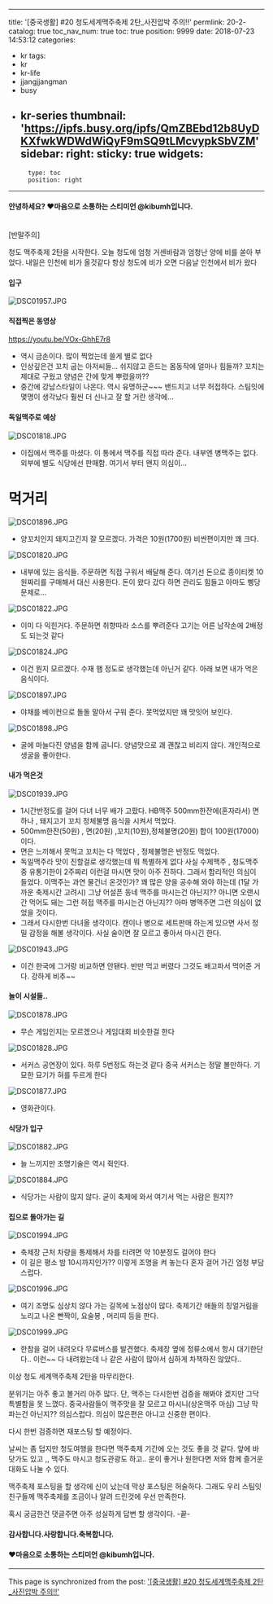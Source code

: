 
---
title: '[중국생활] #20 청도세계맥주축제 2탄_사진압박 주의!!'
permlink: 20-2-
catalog: true
toc_nav_num: true
toc: true
position: 9999
date: 2018-07-23 14:53:12
categories:
- kr
tags:
- kr
- kr-life
- jjangjjangman
- busy
- kr-series
thumbnail: 'https://ipfs.busy.org/ipfs/QmZBEbd12b8UyDKXfwkWDWdWiQyF9mSQ9tLMcvypkSbVZM'
sidebar:
    right:
        sticky: true
widgets:
    -
        type: toc
        position: right
---


#### 안녕하세요? ♥마음으로 소통하는 스티미언 @kibumh입니다.
<br>
[반말주의]

청도 맥주축제 2탄을 시작한다.
오늘 청도에 엄청 거센바람과 엄청난 양에 비를 
쏟아 부었다. 내일은 인천에 비가 올것같다
항상 청도에 비가 오면 다음날 인천에서 비가 왔다

#### 입구
![DSC01957.JPG](https://ipfs.busy.org/ipfs/QmZBEbd12b8UyDKXfwkWDWdWiQyF9mSQ9tLMcvypkSbVZM)
 
#### 직접찍은 동영상
https://youtu.be/VOx-GhhE7r8
 - 역시 금손이다. 많이 찍었는데 쓸게 별로 없다
 - 인상깊은건 꼬치 굽는 아저씨들...
    쉬지않고 흔드는 몸동작에 얼마나 힘들까? 
    꼬치는 제대로 구웠고 양념은 간에 맞게 뿌렸을까??
- 중간에 강남스타일이 나온다. 역시 유명하군~~~
  밴드치고 너무 허접하다. 스팀잇에 몇명이 생각났다
  훨씬 더 신나고 잘 할 거란 생각에...

#### 독일맥주로 예상
![DSC01818.JPG](https://ipfs.busy.org/ipfs/QmbZHML6mSy1Dt575PtcQMoyYV3i9r3ufT5SnQM9wh5uaP)
- 이집에서 맥주를 마셨다.
  이 통에서 맥주를 직접 따라 준다. 내부엔 병맥주는 없다.
  외부에 별도 식당에선 판매함.  여기서 부터 왠지 의심이...

# 먹거리
![DSC01896.JPG](https://ipfs.busy.org/ipfs/QmRFxpMJwQHGLPiAUQFtbAFatcUUNYr1bPem1S1xSz71Rp)
- 양꼬치인지 돼지고긴지 잘 모르겠다. 
   가격은 10원(1700원) 비싼편이지만 꽤 크다.

![DSC01820.JPG](https://ipfs.busy.org/ipfs/QmQRZVwm2shC2AcJ2G2Gb4fiyCzozNZ54iJ4zVzhtxFxPc)
- 내부에 있는 음식들.
  주문하면 직접 구워서 배달해 준다. 
  여기선 돈으로 종이티켓 10원짜리를 구매해서 대신 사용한다.
   돈이 왔다 갔다 하면 관리도 힘들고 아마도 삥당 문제로... 

![DSC01822.JPG](https://ipfs.busy.org/ipfs/QmYd7DE7XoJWi7PqVhBu7hePccaX6rNm4Ee8zN8FEpAfeQ)
- 이미 다 익힌거다.  주문하면 취향따라 소스를 뿌려준다
   고기는 어른 남작손에 2배정도 되는것 같다

![DSC01824.JPG](https://ipfs.busy.org/ipfs/QmVwhJoaY39m92CG3G8VFQs2TPZretBm3ehbVgVin4Jok2)
 - 이건 뭔지 모르겠다. 수재 햄 정도로 생각했는데
아닌거 같다. 아래 보면 내가 먹은 음식이다.

![DSC01897.JPG](https://ipfs.busy.org/ipfs/QmeTSs3WL1XBzLLHUy2ZZYESGhcBQmbrbauKu8Ckfuzhig)
- 야채를 베이컨으로 돌돌 말아서 구워 준다.
   못먹었지만 꽤 맛잇어 보인다.

![DSC01898.JPG](https://ipfs.busy.org/ipfs/QmPMfnYDgFSv4B83mcMN8oTJpxVZuaDJMCzhzTvCepnY5z)
- 굴에 마늘다진 양념을 함께 굽니다.
   양념맛으로 괘 괜찮고 비리지 않다.
   개인적으로 생굴을 좋아한다.

#### 내가 먹은것
![DSC01939.JPG](https://ipfs.busy.org/ipfs/QmNdEj8DwapTZPNj9KQhGXy1aseR7CH2agjbS4oLTcmoVr)
- 1시간반정도를 걸어 다녀 너무 배가 고팠다.
  HB맥주 500mm한잔에(혼자라서) 면하나 , 돼지고기 꼬치
  정체불명 음식을 시켜서 먹었다. 
- 500mm한잔(50원) , 면(20원) ,꼬치(10원),정체불명(20원)
  합이 100원(17000)이다.
- 면은 느끼해서 못먹고 꼬치는 다 먹었다 , 정체불명은 반정도 먹었다.
- 독일맥주라 맛이 진할걸로 생각했는데 뭐 특별하게 없다
   사실 수제맥주 ,  청도맥주중 유통기한이 2주짜리
   이런걸 마시면 맛이 아주 진하다. 
  그래서 합리적인 의심이 들었다. 이맥주는 과연 물건너 온것인가?
  꽤 많은 양을 공수해 와야 하는데 (1달 가까운 축제시간 고려시)
  그냥 어설픈 동네 맥주를 마시는건 아닌지?? 아니면 오랜시간
  먹어도 돼는 그런 허접 맥주를 마시는건 아닌지??
  아마 병맥주면 그런 의심이 없었을 것이다.
- 그래서 다시한번 다녀올 생각이다.
   캔이나 병으로 세트판매 하는게 있으면 사서 정밀 감정을 
   해볼 생각이다. 사실 술이면 잘 모르고 좋아서 마시긴 한다.

![DSC01943.JPG](https://ipfs.busy.org/ipfs/QmTEVb8vMS1RqfeLbJGE8HRgHUQWou5FMpG2cHrnbCpwtZ)
- 이건 한국에 그거랑 비교하면 안됀다. 반만 먹고 버렸다
  그것도 배고파서 먹어준 거다. 강하게 비추~~

#### 놀이 시설들..
![DSC01878.JPG](https://ipfs.busy.org/ipfs/QmQHmewQm5GmhbtkRRAjLCE175wuCBUpoDdK4ApxAahqo2)
 -  무슨 게임인지는 모르겠으나 게임대회 비슷한걸 한다

![DSC01828.JPG](https://ipfs.busy.org/ipfs/QmepjzTB7FJ3g4q9DuYH33UhPu3XYWynozSdNaCQnbyCN4)
 - 서커스 공연장이 있다. 하루 5번정도 하는것 같다
중국 서커스는 정말 볼만하다. 기묘한 묘기가 혀를 두르게 한다

![DSC01877.JPG](https://ipfs.busy.org/ipfs/QmQTPpc99xDipkPE7G1C5NJLittjbxnXPV6nmquSmeBQJU)
- 영화관이다.

#### 식당가 입구
![DSC01882.JPG](https://ipfs.busy.org/ipfs/QmbN8LGENgVNHupfUKLYDtGMvmj2g8gH4kRMUUe8N2AMAU)
- 늘 느끼지만 조명기술은 역시 쥑인다.

![DSC01884.JPG](https://ipfs.busy.org/ipfs/QmV6cB6hp94qNAKkoXadkmsHKEeRknvNUEwFcexFh47wEM)
- 식당가는 사람이 많지 않다. 
  굳이 축제에 와서 여기서 먹는 사람은 뭔지??

#### 집으로 돌아가는 길
![DSC01994.JPG](https://ipfs.busy.org/ipfs/QmPhDL9HdKKjwhERkZN3iYQFCBRvBJQpxgqietRJMV9wQC)
- 축제장 근처 차량을 통제해서 차를 타려면 약 10분정도 걸어야 한다
- 이 길은 평소 밤 10시까지인가?? 이렇게 조명을 켜 놓는다
   혼자 걸어 가긴 엄청 부담스럽다. 

![DSC01996.JPG](https://ipfs.busy.org/ipfs/QmT1ATarXptqMySjJiDL6KA6GZebPwvQcsdkoezh6A5UZx)
- 여기 조명도 심상치 않다
  가는 길목에 노점상이 많다. 축제기간 애들의 칭얼거림을 노리고
나온 빤짝이, 요술봉 , 머리띠 등을 판다.

![DSC01999.JPG](https://ipfs.busy.org/ipfs/Qmf7CTDKP33914TWiRByG5WNss9Ub5SGCiyeymyJfp2JGS)
- 한참을 걸어 내려오다 무료버스를 발견했다.
축제장 옆에 정류소에서 항시 대기한단다.. 이런~~ 다 내려왔는데
나 같은 사람이 많아서 심하게 차책하진 않았다..

이상 청도 세계맥주축제 2탄을 마무리한다.

분위기는 아주 좋고 볼거리 아주  많다.
단, 맥주는 다시한번 검증을 해봐야 겠지만 그닥 특별함을
못 느꼈다. 중국사람들이 맥주맛을 잘 모르고 마시니(상온맥주 마심)
그냥 막 파는건 아닌지??  의심스럽다. 
의심이 많은편은 아니고 신중한 편이다.

다시 한번 검증하면 재포스팅 할 예정이다.

날씨는 좀 덥지만 청도여행을 한다면 맥주축제
기간에 오는 것도 좋을 것 같다.
앞에 바닷가도 있고 ,, 맥주도 마시고
청도관광도 하고..  운이 좋거나 원한다면 
저와 함께 즐거운 대화도 나눌 수 있다. 

맥주축제 포스팅을 할 생각에 신이 났는데
막상 포스팅은 허술하다. 
그래도 우리 스팀잇 친구들께 맥주축제를 조금이나
알려 드린것에 우선 만족한다.

혹시 궁금한건 댓글주면 아주 성실하게 답변 할 생각이다.
-끝-

#### 감사합니다.사랑합니다.축복합니다.
#### ♥마음으로 소통하는 스티미언 @kibumh입니다.












- - -

This page is synchronized from the post: ['[중국생활] #20 청도세계맥주축제 2탄_사진압박 주의!!'](https://steemit.com/@kibumh/20-2-)
